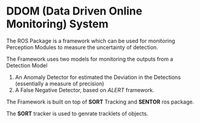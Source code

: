 # DDOM (Data Driven Online Monitoring) System
The ROS Package is a framework which can be used for monitoring Perception Modules to measure the uncertainty of detection.

The Framework uses two models for monitoring the outputs from a Detection Model

1) An Anomaly Detector for estimated the Deviation in the Detections (essentially a measure of precision)
2) A False Negative Detector, based on *ALERT* framework.

The Framework is built on top of **SORT** Tracking and **SENTOR** ros package. 

The **SORT** tracker is used to genrate tracklets of objects.


